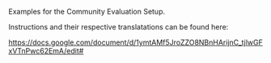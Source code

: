 Examples for the Community Evaluation Setup.

Instructions and their respective translatations can be found here:

https://docs.google.com/document/d/1ymtAMf5JroZZO8NBnHArijnC_tjlwGFxVTnPwc62EmA/edit#
